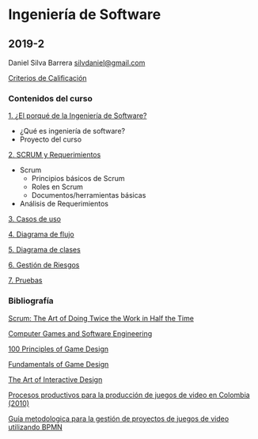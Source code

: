 # Ingeniería de Software
## 2019-2

Daniel Silva Barrera
silvdaniel@gmail.com

[Criterios de Calificación](https://github.com/daniels13ca/Ing_Software/blob/master/Calificaciones.md)

### Contenidos del curso

[1. ¿El porqué de la Ingeniería de Software?](https://github.com/daniels13ca/Ing_Software/blob/master/Presentaciones/%5BIngSoft%5D%20Clase%201.pdf)
* ¿Qué es ingeniería de software?
* Proyecto del curso  

[2. SCRUM y Requerimientos](https://github.com/daniels13ca/Ing_Software/blob/master/SCRUMyRequerimientos.md)
* Scrum
  * Principios básicos de Scrum
  * Roles en Scrum
  * Documentos/herramientas básicas
* Análisis de Requerimientos

[3. Casos de uso](https://github.com/daniels13ca/Ing_Software)

[4. Diagrama de flujo](https://github.com/daniels13ca/Ing_Software)

[5. Diagrama de clases](https://github.com/daniels13ca/Ing_Software)

[6. Gestión de Riesgos](https://github.com/daniels13ca/Ing_Software)

[7. Pruebas](https://github.com/daniels13ca/Ing_Software)

### Bibliografía

[Scrum: The Art of Doing Twice the Work in Half the Time](https://www.amazon.com/Scrum-Doing-Twice-Work-Half/dp/038534645X/ref=sr_1_1?keywords=scrum&qid=1565702428&s=gateway&sr=8-1)

[Computer Games and Software Engineering](https://www.amazon.com/Computer-Software-Engineering-Innovations-Development/dp/1482226685)

[100 Principles of Game Design](https://www.amazon.com/100-Principles-Game-Design-DESPAIN-ebook/dp/B00AU3JUFI/ref=sr_1_1?crid=2A82TH21SO40J&keywords=100+principles+of+game+design&qid=1565702230&s=gateway&sprefix=100+princi%2Caps%2C215&sr=8-1)

[Fundamentals of Game Design](https://www.amazon.com/Fundamentals-Game-Design-Ernest-Adams/dp/0321929675/ref=sr_1_1?crid=1XW40DMOR9Q54&keywords=fundamentals+of+game+design+3rd+edition&qid=1565702321&s=gateway&sprefix=fundaments+of+game+des%2Caps%2C211&sr=8-1)

[The Art of Interactive Design](https://www.amazon.com/Art-Interactive-Design-Euphonious-Illuminating/dp/1886411840/ref=sr_1_1?crid=12YOO9484H4VO&keywords=the+art+of+interactive+design&qid=1565702361&s=gateway&sprefix=the+art+of+interactive+%2Caps%2C200&sr=8-1)

[Procesos productivos para la producción de juegos de video en Colombia (2010)](https://github.com/daniels13ca/Ing_Software/blob/master/Bibliograf%C3%ADa/ArticuloCCC.pdf)

[Guía metodologica para la gestión de proyectos de juegos de video utilizando BPMN](https://github.com/daniels13ca/Ing_Software/blob/master/Bibliograf%C3%ADa/GuiaMetodologica.pdf)

